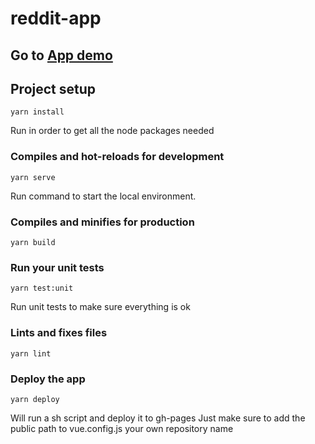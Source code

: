 # reddit-app

## Go to [App demo](https://soulmatters.github.io/reddit-r-all/)
## Project setup

```
yarn install
```
Run in order to get all the node packages needed
### Compiles and hot-reloads for development
```
yarn serve
```
Run command to start the local environment.
### Compiles and minifies for production
```
yarn build
```

### Run your unit tests
```
yarn test:unit
```
Run unit tests to make sure everything is ok
### Lints and fixes files
```
yarn lint
```
### Deploy the app
```
yarn deploy
```
Will run a sh script and deploy it to gh-pages
Just make sure to add the public path to vue.config.js your own repository name

